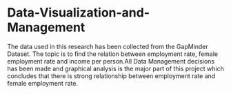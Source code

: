 # Data-Visualization-and-Management
The data used in this research has been collected from the GapMinder Dataset. The topic is to find the relation between employment rate, female employment rate and income per person.All Data Management decisions has been made and graphical analysis is the major part of this project which concludes that there is strong relationship between employment rate and female employment rate.
